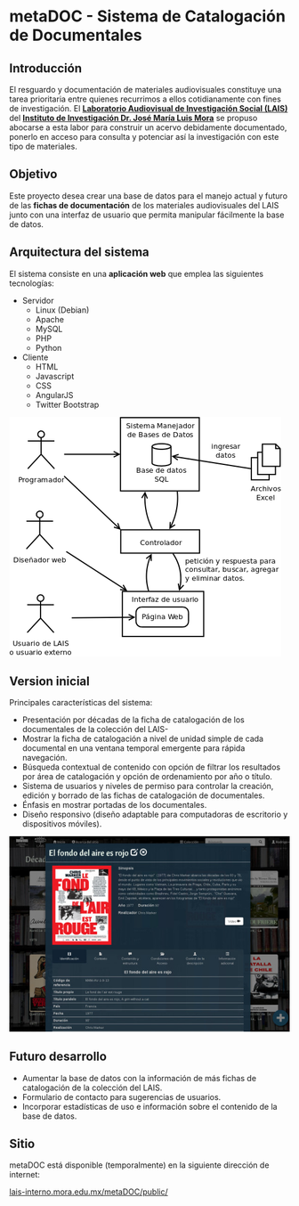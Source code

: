 # metaDOC - Sistema de Catalogación de Documentales

## Introducción
El resguardo y documentación de materiales audiovisuales constituye una tarea prioritaria entre quienes recurrimos a ellos cotidianamente con fines de investigación. El **[Laboratorio Audiovisual de Investigación Social (LAIS)](http://www.mora.edu.mx/Investigacion/SitePages/LAIS.aspx)** del **[Instituto de Investigación Dr. José María Luis Mora](http://www.mora.edu.mx/)** se propuso abocarse a esta labor para construir un acervo debidamente documentado, ponerlo en acceso para consulta y potenciar así la investigación con este tipo de materiales.

## Objetivo

Este proyecto desea crear una base de datos para el manejo actual y futuro de las **fichas de documentación** de los materiales audiovisuales del LAIS junto con una interfaz de usuario que permita manipular fácilmente la base de datos.

## Arquitectura del sistema

El sistema consiste en una **aplicación web** que emplea las siguientes tecnologías:

- Servidor
  - Linux (Debian)
  - Apache
  - MySQL
  - PHP
  - Python
- Cliente
  - HTML
  - Javascript
  - CSS
  - AngularJS
  - Twitter Bootstrap

![](https://raw.githubusercontent.com/RodrigoRoy/lais-audiovisual/master/content/doc/latex/Diagramas/EsquemaGeneral.png)

## Version inicial

Principales características del sistema:
- Presentación por décadas de la ficha de catalogación de los documentales de la colección del LAIS-
- Mostrar la ficha de catalogación a nivel de unidad simple de cada documental en una ventana temporal emergente para rápida navegación.
- Búsqueda contextual de contenido con opción de filtrar los resultados por área de catalogación y opción de ordenamiento por año o título.
- Sistema de usuarios y niveles de permiso para controlar la creación, edición y borrado de las fichas de catalogación de documentales.
- Énfasis en mostrar portadas de los documentales.
- Diseño responsivo (diseño adaptable para computadoras de escritorio y dispositivos móviles).

![](https://raw.githubusercontent.com/RodrigoRoy/lais-audiovisual/master/content/doc/latex/Diagramas/Sistema01_small.jpg)

## Futuro desarrollo

- Aumentar la base de datos con la información de más fichas de catalogación de la colección del LAIS.
- Formulario de contacto para sugerencias de usuarios.
- Incorporar estadísticas de uso e información sobre el contenido de la base de datos.

## Sitio

metaDOC está disponible (temporalmente) en la siguiente dirección de internet:

[lais-interno.mora.edu.mx/metaDOC/public/](lais-interno.mora.edu.mx/metaDOC/public/#/)